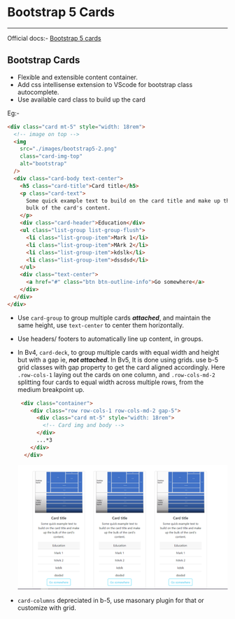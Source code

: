 # Bootstrap 5 Cards

---

Official docs:- [Bootstrap 5 cards](https://getbootstrap.com/docs/5.0/components/card/)

## Bootstrap Cards

* Flexible and extensible content container.
* Add css intellisense extension to VScode for bootstrap class autocomplete.
* Use available card class to build up the card

Eg:-

```html
<div class="card mt-5" style="width: 18rem">
  <!-- image on top -->
  <img
    src="./images/bootstrap5-2.png"
    class="card-img-top"
    alt="bootstrap"
  />
  <div class="card-body text-center">
    <h5 class="card-title">Card title</h5>
    <p class="card-text">
      Some quick example text to build on the card title and make up the
      bulk of the card's content.
    </p>
    <div class="card-header">Education</div>
    <ul class="list-group list-group-flush">
      <li class="list-group-item">Mark 1</li>
      <li class="list-group-item">MArk 2</li>
      <li class="list-group-item">kdslk</li>
      <li class="list-group-item">dssdsd</li>
    </ul>
    <div class="text-center">
      <a href="#" class="btn btn-outline-info">Go somewhere</a>
    </div>
  </div>
</div>
```

* Use `card-group` to group multiple cards ***attached***, and maintain the same height, use `text-center` to center them horizontally.
* Use headers/ footers to automatically line up content, in groups.
* In Bv4, `card-deck`, to group multiple cards with equal width and height but with a gap ie, ***not attached***.
  In Bv5, It is done using grids. use b-5 grid classes with gap property to get the card aligned accordingly. Here `.row-cols-1` laying out the cards on one column, and `.row-cols-md-2` splitting four cards to equal width across multiple rows, from the medium breakpoint up.

  ```html
   <div class="container">
      <div class="row row-cols-1 row-cols-md-2 gap-5">
        <div class="card mt-5" style="width: 18rem">
          <!-- Card img and body -->
        </div>
        ...*3
      </div>
    </div>
  ```

  ![cards group with grid and gap](./images/b-5_card_grid.png)
* `card-columns` depreciated in b-5, use masonary plugin for that or customize with grid.